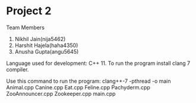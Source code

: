 # Project 2

Team Members
1. Nikhil Jain(nija5462)
2. Harshit Hajela(haha4350)
3. Anusha Gupta(angu5645)

Language used for development: C++ 11.
To run the program install clang 7 compiler.

Use this command to run the program:
clang++-7 -pthread -o main Animal.cpp Canine.cpp Eat.cpp Feline.cpp Pachyderm.cpp ZooAnnouncer.cpp Zookeeper.cpp main.cpp


